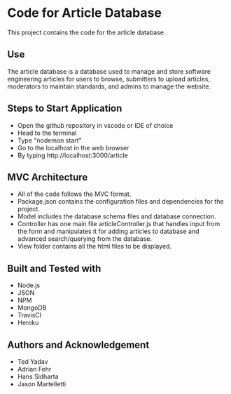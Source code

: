 # Code for Article Database
This project contains the code for the article database.
## Use
The article database is a database used to manage and store software engineering articles for users to browse, submitters to upload articles, moderators to maintain standards, and admins to manage the website.
## Steps to Start Application
* Open the github repository in vscode or IDE of choice
* Head to the terminal
* Type "nodemon start"
* Go to the localhost in the web browser
* By typing http://localhost:3000/article
## MVC Architecture
* All of the code follows the MVC format.
* Package.json contains the configuration files and dependencies for the project.
* Model includes the database schema files and database connection.
* Controller has one main file articleController.js that handles input from the form and manipulates it for adding articles to database and advanced search/querying from the database.
* View folder contains all the html files to be displayed.
## Built and Tested with
* Node.js
* JSON
* NPM
* MongoDB
* TravisCI
* Heroku
## Authors and Acknowledgement
* Ted Yadav
* Adrian Fehr
* Hans Sidharta
* Jason Martelletti
